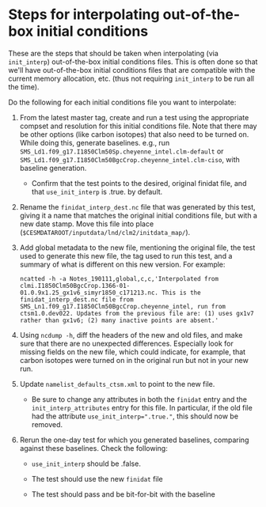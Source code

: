# Steps for interpolating out-of-the-box initial conditions

These are the steps that should be taken when interpolating (via
`init_interp`) out-of-the-box initial conditions files. This is often done
so that we'll have out-of-the-box initial conditions files that are
compatible with the current memory allocation, etc. (thus not requiring
`init_interp` to be run all the time).

Do the following for each initial conditions file you want to
interpolate:

1. From the latest master tag, create and run a test using the
   appropriate compset and resolution for this initial conditions
   file. Note that there may be other options (like carbon isotopes)
   that also need to be turned on. While doing this, generate
   baselines. e.g., run
   `SMS_Ld1.f09_g17.I1850Clm50Sp.cheyenne_intel.clm-default` or
   `SMS_Ld1.f09_g17.I1850Clm50BgcCrop.cheyenne_intel.clm-ciso`, with
   baseline generation.
   
   - Confirm that the test points to the desired, original finidat file,
     and that `use_init_interp` is .true. by default.
     
2. Rename the `finidat_interp_dest.nc` file that was generated by this
   test, giving it a name that matches the original initial conditions
   file, but with a new date stamp. Move this file into place
   (`$CESMDATAROOT/inputdata/lnd/clm2/initdata_map/`).

3. Add global metadata to the new file, mentioning the original file,
   the test used to generate this new file, the tag used to run this
   test, and a summary of what is different on this new version. For
   example:
   
   ```
   ncatted -h -a Notes_190111,global,c,c,'Interpolated from clmi.I1850Clm50BgcCrop.1366-01-01.0.9x1.25_gx1v6_simyr1850_c171213.nc. This is the finidat_interp_dest.nc file from SMS_Ln1.f09_g17.I1850Clm50BgcCrop.cheyenne_intel, run from ctsm1.0.dev022. Updates from the previous file are: (1) uses gx1v7 rather than gx1v6; (2) many inactive points are absent.'
   ```
   
4. Using `ncdump -h`, diff the headers of the new and old files, and
   make sure that there are no unexpected differences. Especially look
   for missing fields on the new file, which could indicate, for
   example, that carbon isotopes were turned on in the original run but
   not in your new run.
   
5. Update `namelist_defaults_ctsm.xml` to point to the new file.

   - Be sure to change any attributes in both the `finidat` entry and
     the `init_interp_attributes` entry for this file. In particular, if
     the old file had the attribute `use_init_interp=".true."`, this
     should now be removed.
     
6. Rerun the one-day test for which you generated baselines, comparing
   against these baselines. Check the following:
   
   - `use_init_interp` should be .false.
   
   - The test should use the new `finidat` file
   
   - The test should pass and be bit-for-bit with the baseline

